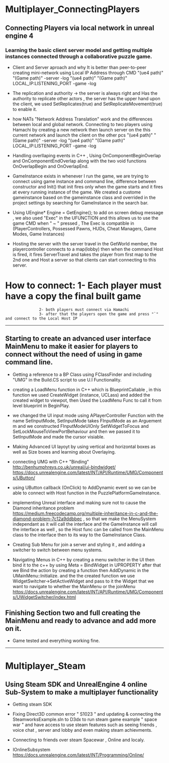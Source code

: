 #   Multiplayer_ConnectingPlayers
##  Connecting Players via local network in unreal engine 4

### Learning the basic client server model and getting multiple instances connected through a collaborative puzzle game.


* Client and Server aproach and why It is better than peer-to-peer 
  creating mini-network using Local IP Address through CMD "(ue4 path)" "(Game path)" -server -log
  "(ue4 path)" "(Game path)" LOCAL_IP:LISTENING_PORT -game -log

* The replication and authority -> the server is always right and Has the authority to replicate other actors , the server has the upper hand 
  upon the client, we used SetReplicates(true) and SetReplicateMovement(true) to enable it.

* how NATs "Network Address Translation" work and the differences between local and global network. Connecting to two players using Hamachi by creating a new network then launch server on the this current network and launch the 
  client on the other pcs "(ue4 path)" "(Game path)" -server -log
  "(ue4 path)" "(Game path)" LOCAL_IP:LISTENING_PORT -game -log

* Handling overllaping events in C++ , Using OnComponentBeginOverlap and OnComponentEndOverlap along with the two void functions OnOverlapBegin and OnOverlapEnd.

* GameInstance exists in whenever I run the game, we are trying to connect using game instance and command line, difference between constructor and Init() that init fires only when the game starts and it fires
  at every running instance of the game. We created a custome gameinstance based on the gameinstance class and overrided in the project settings by searching for GameInstance in the search bar.

* Using UEngine* Engine = GetEngine(); to add on screen debug message , we also used "Exec" in the UFUNCTION  and this allows us to use the game CMD when " ~ " pressed , The Exec is compatible in
  (PlayerControllers, Possessed Pawns, HUDs, Cheat Managers, Game Modes, Game Instances)

* Hosting the server with the server travel in the GetWorld member, the playercontroller connects to a map(lobby) then when the command Host is fired, it fires ServerTravel and takes the player from first map to the 2nd one and Host  a server so that clients can start connecting to this server.

# How to connect: 1- Each player must have a copy the final built game
				   2- both players must connect via Hamachi 
				   3- after that the players open the game and press "`" and connect to the Local Host IP
__________________________________________________________________________________________________________________________________________________________________________________________________________________________________________

## Starting to create an advanced user interface MainMenu to make it easier for players to connect without the need of using in game command line.  

* Getting a reference to a BP Class using FClassFinder and including "UMG" in the Build.CS script to use U.I Functionality.

* creating a LoadMenu function in C++ which is BlueprintCallable , in this function we used CreateWidget (instance, UCLass)  and added the created widget to viewpot, then Used the LoadMenu Func to call it from level blueprint in BeginPlay. 

* we changed the UI input mode using APlayerController Function with the name SetInputMode, SetInputMode takes FInputMode as an Arguement m and we constructed FInputModeUIOnly SetWidgetToFocus and SetLockMouseToViewPortBehaviour and then we passed it to SetInputMode and made the cursor visiable.

* Making Advanced UI layoyt by using vertical and horizontal boxes as well as Size boxes and learning about Overlaying.

* connecting UMG with C++ "Binding" http://benhumphreys.co.uk/unreal/ui-bindwidget/    https://docs.unrealengine.com/latest/INT/API/Runtime/UMG/Components/UButton/

* using UButton callback (OnClick) to AddDynamic event so we can be able to connect with Host function in the PuzzlePlatformGameInstance.

* implementing Unreal interface and making sure not to cause the Diamond inheritance problem https://medium.freecodecamp.org/multiple-inheritance-in-c-and-the-diamond-problem-7c12a9ddbbec  , so that we make the MenuSystem independant as it will call the interface and the GameInstance will call the interface as well , so the Host func can be called from the MainMenu class to the interface then to its way to the GameInstance Class.

* Creating Sub Menu for join a server and styling it , and adding a switcher to switch between menu systems.

* Navigating Menus in C++ by creating a menu switcher in the UI then bind it to the c++ by using Meta = BindWidget in UPROPERTY after that we Bind the action by creating a function then AddDynamic in the UMainMenu::Initialize. and the the created function we use WidgetSwitcher->SetActiveWidget and pass to it the Widget that we want to navigate to whether the MainMenu or the joinMenu  https://docs.unrealengine.com/latest/INT/API/Runtime/UMG/Components/UWidgetSwitcher/index.html

## Finishing Section two and full creating the MainMenu and ready to advance and add more on it.

* Game tested and everything working fine.

________________________________________________________________________________________________________________________

# Multiplayer_Steam
## Using Steam SDK and UnrealEngine 4 online Sub-System to make a multiplayer functionality ##

* Getting steam SDK

* Fixing Direct3D common error " S1023 " and updating & connecting the SteamworksExample.sln to D3dx to run steam game example " space war " and have access to use steam features such as seeing friends ,  voice chat , server and lobby and even making steam achievments.

* Connecting to friends over steam Spacewar , Online and localy.

* IOnlineSubsystem  https://docs.unrealengine.com/latest/INT/Programming/Online/
